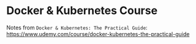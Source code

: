 # Docker & Kubernetes Course
Notes from `Docker & Kubernetes: The Practical Guide`:
https://www.udemy.com/course/docker-kubernetes-the-practical-guide
